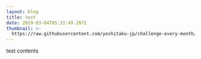 ```yaml
---
layout: blog
title: test
date: 2019-03-04T05:33:49.297Z
thumbnail: >-
  https://raw.githubusercontent.com/yoshitaku-jp/challenge-every-month/master/static/images/delivery_jitensya.png
---
```

test contents
